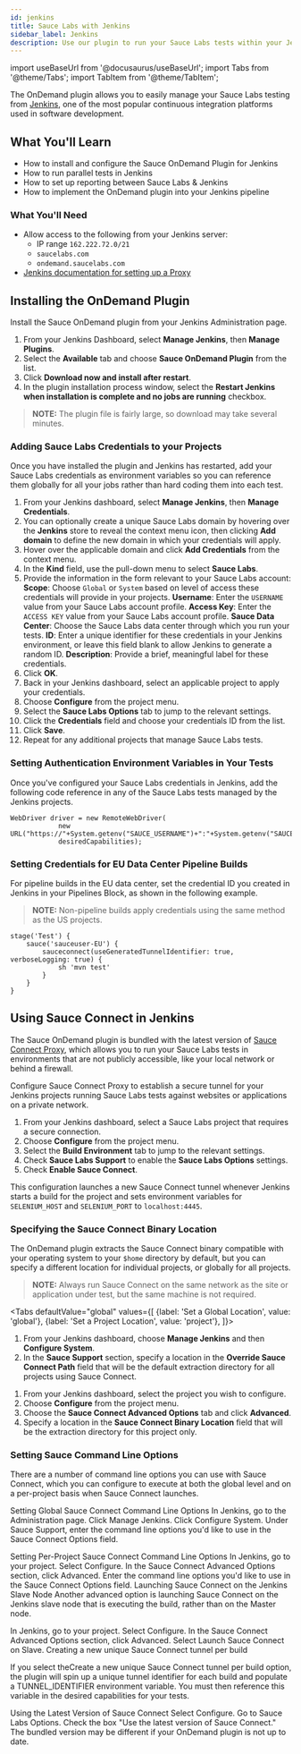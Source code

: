 ```yaml
---
id: jenkins
title: Sauce Labs with Jenkins
sidebar_label: Jenkins
description: Use our plugin to run your Sauce Labs tests within your Jenkins pipeline.
---
```

import useBaseUrl from '@docusaurus/useBaseUrl';
import Tabs from '@theme/Tabs';
import TabItem from '@theme/TabItem';

The OnDemand plugin allows you to easily manage your Sauce Labs testing from [Jenkins](https://jenkins-ci.org/), one of the most popular continuous integration platforms used in software development.

## What You'll Learn

* How to install and configure the Sauce OnDemand Plugin for Jenkins
* How to run parallel tests in Jenkins
* How to set up reporting between Sauce Labs & Jenkins
* How to implement the OnDemand plugin into your Jenkins pipeline

### What You'll Need

* Allow access to the following from your Jenkins server:
    - IP range `162.222.72.0/21`
    - `saucelabs.com`
    - `ondemand.saucelabs.com`
* [Jenkins documentation for setting up a Proxy](https://wiki.jenkins-ci.org/display/JENKINS/JenkinsBehindProxy)

## Installing the OnDemand Plugin

Install the Sauce OnDemand plugin from your Jenkins Administration page.

1. From your Jenkins Dashboard, select **Manage Jenkins**, then **Manage Plugins**.
1. Select the **Available** tab and choose **Sauce OnDemand Plugin** from the list.
1. Click **Download now and install after restart**.
1. In the plugin installation process window, select the **Restart Jenkins when installation is complete and no jobs are running** checkbox.

> **NOTE:** The plugin file is fairly large, so download may take several minutes.

### Adding Sauce Labs Credentials to your Projects

Once you have installed the plugin and Jenkins has restarted, add your Sauce Labs credentials as environment variables so you can reference them globally for all your jobs rather than hard coding them into each test.

1. From your Jenkins dashboard, select **Manage Jenkins**, then **Manage Credentials**.
1. You can optionally create a unique Sauce Labs domain by hovering over the **Jenkins** store to reveal the context menu icon, then clicking **Add domain** to define the new domain in which your credentials will apply.
1. Hover over the applicable domain and click **Add Credentials** from the context menu.
1. In the **Kind** field, use the pull-down menu to select **Sauce Labs**.
1. Provide the information in the form relevant to your Sauce Labs account:
    **Scope**: Choose `Global` or `System` based on level of access these credentials will provide in your projects.
    **Username**: Enter the `USERNAME` value from your Sauce Labs account profile.
    **Access Key**: Enter the `ACCESS KEY` value from your Sauce Labs account profile.
    **Sauce Data Center**: Choose the Sauce Labs data center through which you run your tests.
    **ID**: Enter a unique identifier for these credentials in your Jenkins environment, or leave this field blank to allow Jenkins to generate a random ID.
    **Description**: Provide a brief, meaningful label for these credentials.
1. Click **OK**.
1. Back in your Jenkins dashboard, select an applicable project to apply your credentials.
1. Choose **Configure** from the project menu.
1. Select the **Sauce Labs Options** tab to jump to the relevant settings.
1. Click the **Credentials** field and choose your credentials ID from the list.
1. Click **Save**.
1. Repeat for any additional projects that manage Sauce Labs tests.

### Setting Authentication Environment Variables in Your Tests

Once you've configured your Sauce Labs credentials in Jenkins, add the following code reference in any of the Sauce Labs tests managed by the Jenkins projects.

```
WebDriver driver = new RemoteWebDriver(
            new URL("https://"+System.getenv("SAUCE_USERNAME")+":"+System.getenv("SAUCE_ACCESS_KEY")+"@ondemand.saucelabs.com:443/wd/hub",
            desiredCapabilities);
```

### Setting Credentials for EU Data Center Pipeline Builds

For pipeline builds in the EU data center, set the credential ID you created in Jenkins in your Pipelines Block, as shown in the following example.

> **NOTE:** Non-pipeline builds apply credentials using the same method as the US projects.

```
stage('Test') {
    sauce('sauceuser-EU') {
        sauceconnect(useGeneratedTunnelIdentifier: true, verboseLogging: true) {
            sh 'mvn test'
        }
    }
}
```

## Using Sauce Connect in Jenkins

The Sauce OnDemand plugin is bundled with the latest version of [Sauce Connect Proxy](/docs/secure-connections.md), which allows you to run your Sauce Labs tests in environments that are not publicly accessible, like your local network or behind a firewall.

Configure Sauce Connect Proxy to establish a secure tunnel for your Jenkins projects running Sauce Labs tests against websites or applications on a private network.

1. From your Jenkins dashboard, select a Sauce Labs project that requires a secure connection.
1. Choose **Configure** from the project menu.
1. Select the **Build Environment** tab to jump to the relevant settings.
1. Check **Sauce Labs Support** to enable the **Sauce Labs Options** settings.  
1. Check **Enable Sauce Connect**.

This configuration launches a new Sauce Connect tunnel whenever Jenkins starts a build for the project and sets environment variables for `SELENIUM_HOST` and `SELENIUM_PORT` to `localhost:4445`.

### Specifying the Sauce Connect Binary Location

The OnDemand plugin extracts the Sauce Connect binary compatible with your operating system to your `$home` directory by default, but you can specify a different location for individual projects, or globally for all projects.

> **NOTE:** Always run Sauce Connect on the same network as the site or application under test, but the same machine is not required.

<Tabs
  defaultValue="global"
  values={[
    {label: 'Set a Global Location', value: 'global'},
    {label: 'Set a Project Location', value: 'project'},
  ]}>

<TabItem value="global">

1. From your Jenkins dashboard, choose **Manage Jenkins** and then **Configure System**.
1. In the **Sauce Support** section, specify a location in the **Override Sauce Connect Path** field that will be the default extraction directory for all projects using Sauce Connect.
</TabItem>
<TabItem value="project">

1. From your Jenkins dashboard, select the project you wish to configure.
1. Choose **Configure** from the project menu.
1. Choose the **Sauce Connect Advanced Options** tab and click **Advanced**.
1. Specify a location in the **Sauce Connect Binary Location** field that will be the extraction directory for this project only.
</TabItem>
</Tabs>


### Setting Sauce Command Line Options

There are a number of command line options you can use with Sauce Connect, which you can configure to execute at both the global level and on a per-project basis when Sauce Connect launches.

Setting Global Sauce Connect Command Line Options
In Jenkins, go to the Administration page.
Click Manage Jenkins.
Click Configure System.
Under Sauce Support, enter the command line options you'd like to use in the Sauce Connect Options field.

Setting Per-Project Sauce Connect Command Line Options
In Jenkins, go to your project.
Select Configure.
In the Sauce Connect Advanced Options section, click Advanced.
Enter the command line options you'd like to use in the Sauce Connect Options field.
Launching Sauce Connect on the Jenkins Slave Node
Another advanced option is launching Sauce Connect on the Jenkins slave node that is executing the build, rather than on the Master node.

In Jenkins, go to your project.
Select Configure.
In the Sauce Connect Advanced Options section, click Advanced.
Select Launch Sauce Connect on Slave.
Creating a new unique Sauce Connect tunnel per build

If you select theCreate a new unique Sauce Connect tunnel per build option, the plugin will spin up a unique tunnel identifier for each build and populate a TUNNEL_IDENTIFIER environment variable. You must then reference this variable in the desired capabilities for your tests.

Using the Latest Version of Sauce Connect
Select Configure.
Go to Sauce Labs Options.
Check the box "Use the latest version of Sauce Connect." The bundled version may be different if your OnDemand plugin is not up to date.
